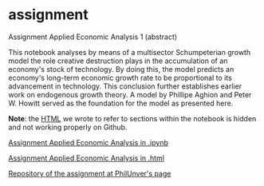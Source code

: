 # assignment

Assignment Applied Economic Analysis 1 (abstract)


This notebook analyses by means of a multisector Schumpeterian growth model the role creative destruction plays in the accumulation of an economy's stock of technology. By doing this, the model predicts an economy's long-term economic growth rate to be proportional to its advancement in technology. This conclusion further establishes earlier work on endogenous growth theory. A model by Phillipe Aghion and Peter W. Howitt served as the foundation for the model as presented here. 


**Note**: the [HTML](https://github.com/Jacobs007/assignment/blob/master/HTML%20code.ipynb) we wrote to refer to sections within the notebook is hidden and not working properly on Github.

[Assignment Applied Economic Analysis in .ipynb](https://github.com/Jacobs007/assignment/blob/master/Applied%20Economic%20Analysis%201%20Assignment%20Schumpeterian%20Model(6).ipynb)


[Assignment Applied Economic Analysis in .html](https://github.com/Jacobs007/assignment/blob/master/Applied%20Economic%20Analysis%201%20Assignment%20Schumpeterian%20Model(5).html)


[Repository of the assignment at PhilUnver's page](https://github.com/PhilUnver/assignments)
